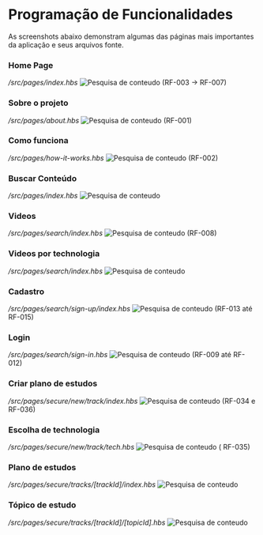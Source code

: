 # Programação de Funcionalidades

As screenshots abaixo demonstram algumas das páginas mais importantes da aplicação e seus arquivos fonte.

### Home Page

_/src/pages/index.hbs_
![Pesquisa de conteudo](img/etapa-3/home.png)
(RF-003 -> RF-007)

### Sobre o projeto

_/src/pages/about.hbs_
![Pesquisa de conteudo](img/etapa-3/sobre.png)
(RF-001)

### Como funciona

_/src/pages/how-it-works.hbs_
![Pesquisa de conteudo](img/etapa-3/como-funciona.png)
(RF-002)

### Buscar Conteúdo

_/src/pages/index.hbs_
![Pesquisa de conteudo](img/etapa-3/busca.png)

### Videos

_/src/pages/search/index.hbs_
![Pesquisa de conteudo](img/etapa-3/videos.png)
(RF-008)

### Videos por technologia

_/src/pages/search/index.hbs_
![Pesquisa de conteudo](img/etapa-3/tech-videos.png)

### Cadastro

_/src/pages/search/sign-up/index.hbs_
![Pesquisa de conteudo](img/etapa-3/cadastro.png)
(RF-013 até RF-015)

### Login

_/src/pages/search/sign-in.hbs_
![Pesquisa de conteudo](img/etapa-3/login.png)
(RF-009 até RF-012)

### Criar plano de estudos

_/src/pages/secure/new/track/index.hbs_
![Pesquisa de conteudo](img/etapa-3/novo-plano.png)
(RF-034 e RF-036)

### Escolha de technologia

_/src/pages/secure/new/track/tech.hbs_
![Pesquisa de conteudo](img/etapa-3/plano-tech.png)
( RF-035)

### Plano de estudos

_/src/pages/secure/tracks/[trackId]/index.hbs_
![Pesquisa de conteudo](img/etapa-3/plano-de-estudo.png)

### Tópico de estudo

_/src/pages/secure/tracks/[trackId]/[topicId].hbs_
![Pesquisa de conteudo](img/etapa-3/plano-de-estudo.png)
